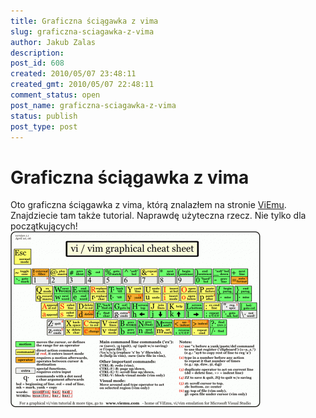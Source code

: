 ```yaml
---
title: Graficzna ściągawka z vima
slug: graficzna-sciagawka-z-vima
author: Jakub Zalas
description: 
post_id: 608
created: 2010/05/07 23:48:11
created_gmt: 2010/05/07 22:48:11
comment_status: open
post_name: graficzna-sciagawka-z-vima
status: publish
post_type: post
---
```


<!--Oto graficzna ściągawka z vima, którą znalazłem na stronie ViEmu. Znajdziecie tam także tutorial. Naprawdę użyteczna rzecz. Nie tylko dla początkujących!-->

# Graficzna ściągawka z vima

Oto graficzna ściągawka z vima, którą znalazłem na stronie [ViEmu](http://www.viemu.com/a_vi_vim_graphical_cheat_sheet_tutorial.html). Znajdziecie tam także tutorial. Naprawdę użyteczna rzecz. Nie tylko dla początkujących! ![Ściągawka z vima \(vim graphical cheat sheet\)](/uploads/wp//2010/05/vi-vim-cheat-sheet-400x282.gif)
